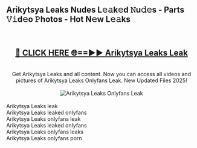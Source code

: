 <h2>Arikytsya Leaks Nudes L𝚎𝚊k𝚎d 𝙽u𝚍𝚎s - Parts 𝚅𝚒d𝚎o 𝙿hotos - Hot N𝚎w L𝚎𝚊ks</h2>
<br>
<div align="center">
<h2><a href="https://213.232.235.80/live/video.php?q=arikytsya-leaks" rel="nofollow">🔴 CLICK HERE 🌐==►► Arikytsya Leaks Leak</a></h2>
<br>
Get Arikytsya Leaks and all content. Now you can access all videos and pictures of Arikytsya Leaks Onlyfans Leak. New Updated Files 2025!
<br>
<br>
<a href="https://213.232.235.80/live/video.php?q=arikytsya-leaks" rel="nofollow" data-target="animated-image.originalLink"><img src="https://i.imgur.com/1EjSzPs.png" alt="Arikytsya Leaks Onlyfans Leak" style="max-width: 100%; display: inline-block;" data-target="animated-image.originalImage"></a>
</div>
<br>
Arikytsya Leaks leak<br>
Arikytsya Leaks leaked onlyfans<br>
Arikytsya Leaks onlyfans leak<br>
Arikytsya Leaks leaked onlyfans<br>
Arikytsya Leaks onlyfans leaks<br>
Arikytsya Leaks onlyfans porn
